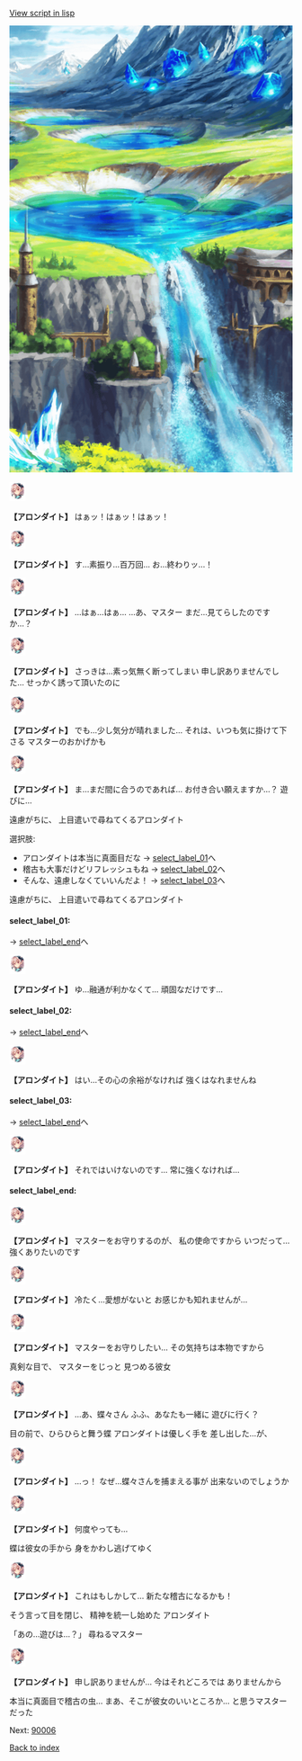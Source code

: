 [View script in lisp](../scripts/10071302.txt)

![highland.png](../images/backgrounds/highland.png)

<img src="../images/units/100711.png" alt="100711.png" height="34"/>

**【アロンダイト】**
はぁッ！はぁッ！はぁッ！

<img src="../images/units/100711.png" alt="100711.png" height="34"/>

**【アロンダイト】**
す…素振り…百万回…
お…終わりッ…！

<img src="../images/units/100711.png" alt="100711.png" height="34"/>

**【アロンダイト】**
…はぁ…はぁ…
…あ、マスター
まだ…見てらしたのですか…？

<img src="../images/units/100711.png" alt="100711.png" height="34"/>

**【アロンダイト】**
さっきは…素っ気無く断ってしまい
申し訳ありませんでした…
せっかく誘って頂いたのに

<img src="../images/units/100711.png" alt="100711.png" height="34"/>

**【アロンダイト】**
でも…少し気分が晴れました…
それは、いつも気に掛けて下さる
マスターのおかげかも

<img src="../images/units/100711.png" alt="100711.png" height="34"/>

**【アロンダイト】**
ま…まだ間に合うのであれば…
お付き合い願えますか…？
遊びに…

遠慮がちに、
上目遣いで尋ねてくるアロンダイト

選択肢:
- アロンダイトは本当に真面目だな → [select_label_01](#select_label_01)へ
- 稽古も大事だけどリフレッシュもね → [select_label_02](#select_label_02)へ
- そんな、遠慮しなくていいんだよ！ → [select_label_03](#select_label_03)へ

遠慮がちに、
上目遣いで尋ねてくるアロンダイト

#### select_label_01:
 → [select_label_end](#select_label_end)へ

<img src="../images/units/100711.png" alt="100711.png" height="34"/>

**【アロンダイト】**
ゆ…融通が利かなくて…
頑固なだけです…

#### select_label_02:
 → [select_label_end](#select_label_end)へ

<img src="../images/units/100711.png" alt="100711.png" height="34"/>

**【アロンダイト】**
はい…その心の余裕がなければ
強くはなれませんね

#### select_label_03:
 → [select_label_end](#select_label_end)へ

<img src="../images/units/100711.png" alt="100711.png" height="34"/>

**【アロンダイト】**
それではいけないのです…
常に強くなければ…

#### select_label_end:

<img src="../images/units/100711.png" alt="100711.png" height="34"/>

**【アロンダイト】**
マスターをお守りするのが、
私の使命ですから
いつだって…強くありたいのです

<img src="../images/units/100711.png" alt="100711.png" height="34"/>

**【アロンダイト】**
冷たく…愛想がないと
お感じかも知れませんが…

<img src="../images/units/100711.png" alt="100711.png" height="34"/>

**【アロンダイト】**
マスターをお守りしたい…
その気持ちは本物ですから

真剣な目で、
マスターをじっと
見つめる彼女

<img src="../images/units/100711.png" alt="100711.png" height="34"/>

**【アロンダイト】**
…あ、蝶々さん
ふふ、あなたも一緒に
遊びに行く？

目の前で、ひらひらと舞う蝶
アロンダイトは優しく手を
差し出した…が、

<img src="../images/units/100711.png" alt="100711.png" height="34"/>

**【アロンダイト】**
…っ！
なぜ…蝶々さんを捕まえる事が
出来ないのでしょうか

<img src="../images/units/100711.png" alt="100711.png" height="34"/>

**【アロンダイト】**
何度やっても…

蝶は彼女の手から
身をかわし逃げてゆく

<img src="../images/units/100711.png" alt="100711.png" height="34"/>

**【アロンダイト】**
これはもしかして…
新たな稽古になるかも！

そう言って目を閉じ、
精神を統一し始めた
アロンダイト

「あの…遊びは…？」
尋ねるマスター

<img src="../images/units/100711.png" alt="100711.png" height="34"/>

**【アロンダイト】**
申し訳ありませんが…
今はそれどころでは
ありませんから

本当に真面目で稽古の虫…
まあ、そこが彼女のいいところか…
と思うマスターだった

Next: [90006](90006.md)

[Back to index](index.md)
